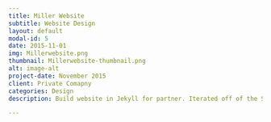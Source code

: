 ```yaml
---
title: Miller Website
subtitle: Website Design
layout: default
modal-id: 5
date: 2015-11-01
img: Millerwebsite.png
thumbnail: Millerwebsite-thumbnail.png
alt: image-alt
project-date: November 2015
client: Private Comapny
categories: Design
description: Build website in Jekyll for partner. Iterated off of the Strata theme. Link to full website at https://danieljamesmiller.github.io/

---
```


